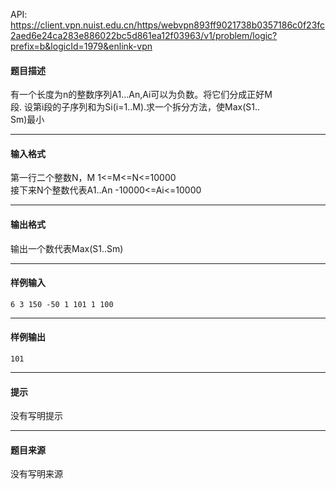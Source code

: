 API: https://client.vpn.nuist.edu.cn/https/webvpn893ff9021738b0357186c0f23fc2aed6e24ca283e886022bc5d861ea12f03963/v1/problem/logic?prefix=b&logicId=1979&enlink-vpn

#### 题目描述

有一个长度为n的整数序列A1...An,Ai可以为负数。将它们分成正好M  
段. 设第i段的子序列和为Si(i=1..M).求一个拆分方法，使Max(S1..  
Sm)最小

---

#### 输入格式

第一行二个整数N，M 1<=M<=N<=10000  
接下来N个整数代表A1..An -10000<=Ai<=10000

---

#### 输出格式

输出一个数代表Max(S1..Sm)

---

#### 样例输入
```
6 3 150 -50 1 101 1 100
```

---

#### 样例输出
```
101
```

---

#### 提示

没有写明提示

---

#### 题目来源

没有写明来源